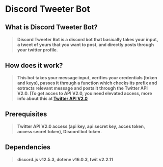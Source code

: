 # Discord Tweeter Bot

## What is Discord Tweeter Bot?
> #### Discord Tweeter Bot is a discord bot that basically takes your input, a tweet of yours that you want to post, and directly posts through your twitter profile.

## How does it work?
> #### This bot takes your message input, verifies your credentials (token and keys), passes it through a function which checks its prefix and extracts relevant message and posts it through the Twitter API V2.0. (To get acces to API V2.0, you need elevated access, more info about this at [Twitter API V2.0](https://developer.twitter.com/en/support/twitter-api/v2)

## Prerequisites
> #### Twitter API V2.0 access (api key, api secret key, acces token, access secret token), Discord bot token.

## Dependencies
> #### discord.js v12.5.3, dotenv v16.0.3, twit v2.2.11



